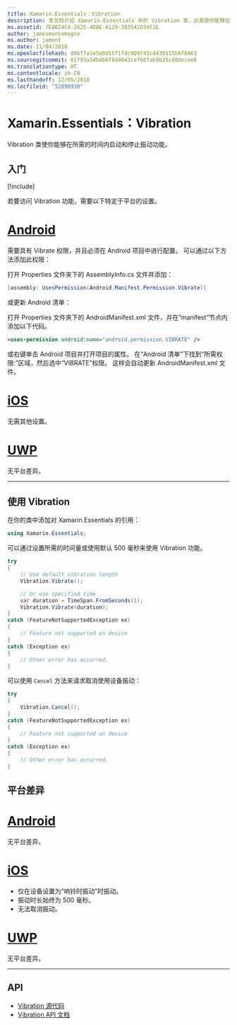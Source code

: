 ```yaml
---
title: Xamarin.Essentials：Vibration
description: 本文档介绍 Xamarin.Essentials 中的 Vibration 类，此类使你能够在所需的时间内启动和停止振动功能。
ms.assetid: 7E8B24C4-2625-4DAE-A129-383542D34F1E
author: jamesmontemagno
ms.author: jamont
ms.date: 11/04/2018
ms.openlocfilehash: d9bf7a1e5e0d15f1fdc909745cd439115b6f8463
ms.sourcegitcommit: 01f93a34b466f8d4043cef68fab9b35cd8decee6
ms.translationtype: HT
ms.contentlocale: zh-CN
ms.lasthandoff: 12/05/2018
ms.locfileid: "52898930"
---
```

# <a name="xamarinessentials-vibration"></a>Xamarin.Essentials：Vibration

Vibration 类使你能够在所需的时间内启动和停止振动功能。

## <a name="get-started"></a>入门

[!include[](~/essentials/includes/get-started.md)]

若要访问 Vibration 功能，需要以下特定于平台的设置。

# <a name="androidtabandroid"></a>[Android](#tab/android)

需要具有 Vibrate 权限，并且必须在 Android 项目中进行配置。 可以通过以下方法添加此权限：

打开 Properties 文件夹下的 AssemblyInfo.cs 文件并添加：

```csharp
[assembly: UsesPermission(Android.Manifest.Permission.Vibrate)]
```

或更新 Android 清单：

打开 Properties 文件夹下的 AndroidManifest.xml 文件，并在“manifest”节点内添加以下代码。

```xml
<uses-permission android:name="android.permission.VIBRATE" />
```

或右键单击 Android 项目并打开项目的属性。 在“Android 清单”下找到“所需权限:”区域，然后选中“VIBRATE”权限。 这样会自动更新 AndroidManifest.xml 文件。

# <a name="iostabios"></a>[iOS](#tab/ios)

无需其他设置。

# <a name="uwptabuwp"></a>[UWP](#tab/uwp)

无平台差异。

-----

## <a name="using-vibration"></a>使用 Vibration

在你的类中添加对 Xamarin.Essentials 的引用：

```csharp
using Xamarin.Essentials;
```

可以通过设置所需的时间量或使用默认 500 毫秒来使用 Vibration 功能。

```csharp
try
{
    // Use default vibration length
    Vibration.Vibrate();

    // Or use specified time
    var duration = TimeSpan.FromSeconds(1);
    Vibration.Vibrate(duration);
}
catch (FeatureNotSupportedException ex)
{
    // Feature not supported on device
}
catch (Exception ex)
{
    // Other error has occurred.
}
```

可以使用 `Cancel` 方法来请求取消使用设备振动：

```csharp
try
{
    Vibration.Cancel();
}
catch (FeatureNotSupportedException ex)
{
    // Feature not supported on device
}
catch (Exception ex)
{
    // Other error has occurred.
}
```

## <a name="platform-differences"></a>平台差异

# <a name="androidtabandroid"></a>[Android](#tab/android)

无平台差异。

# <a name="iostabios"></a>[iOS](#tab/ios)

* 仅在设备设置为“响铃时振动”时振动。
* 振动时长始终为 500 毫秒。
* 无法取消振动。

# <a name="uwptabuwp"></a>[UWP](#tab/uwp)

无平台差异。

-----

## <a name="api"></a>API

- [Vibration 源代码](https://github.com/xamarin/Essentials/tree/master/Xamarin.Essentials/Vibration)
- [Vibration API 文档](xref:Xamarin.Essentials.Vibration)
